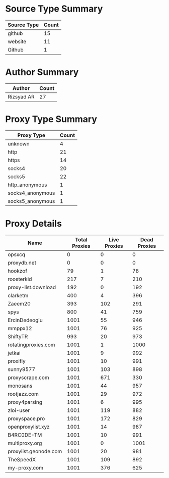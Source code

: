 # Source Type Summary

| Source Type | Count |
|-------------|-------|
| github | 15 |
| website | 11 |
| Github | 1 |


# Author Summary

| Author | Count |
|--------|-------|
| Rizsyad AR | 27 |


# Proxy Type Summary

| Proxy Type | Count |
|------------|-------|
| unknown | 4 |
| http | 21 |
| https | 14 |
| socks4 | 20 |
| socks5 | 22 |
| http_anonymous | 1 |
| socks4_anonymous | 1 |
| socks5_anonymous | 1 |


# Proxy Details

| Name | Total Proxies | Live Proxies | Dead Proxies |
|------|---------------|--------------|---------------|
| opsxcq | 0 | 0 | 0 |
| proxydb.net | 0 | 0 | 0 |
| hookzof | 79 | 1 | 78 |
| roosterkid | 217 | 7 | 210 |
| proxy-list.download | 192 | 0 | 192 |
| clarketm | 400 | 4 | 396 |
| Zaeem20 | 393 | 102 | 291 |
| spys | 800 | 41 | 759 |
| ErcinDedeoglu | 1001 | 55 | 946 |
| mmppx12 | 1001 | 76 | 925 |
| ShiftyTR | 993 | 20 | 973 |
| rotatingproxies.com | 1001 | 1 | 1000 |
| jetkai | 1001 | 9 | 992 |
| proxifly | 1001 | 10 | 991 |
| sunny9577 | 1001 | 103 | 898 |
| proxyscrape.com | 1001 | 671 | 330 |
| monosans | 1001 | 44 | 957 |
| rootjazz.com | 1001 | 29 | 972 |
| proxy4parsing | 1001 | 6 | 995 |
| zloi-user | 1001 | 119 | 882 |
| proxyspace.pro | 1001 | 172 | 829 |
| openproxylist.xyz | 1001 | 14 | 987 |
| B4RC0DE-TM | 1001 | 10 | 991 |
| multiproxy.org | 1001 | 0 | 1001 |
| proxylist.geonode.com | 1001 | 20 | 981 |
| TheSpeedX | 1001 | 109 | 892 |
| my-proxy.com | 1001 | 376 | 625 |
